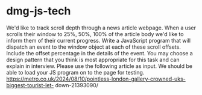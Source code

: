 # dmg-js-tech

We&#39;d like to track scroll depth through a news article webpage. When a user scrolls their
window to 25%, 50%, 100% of the article body we&#39;d like to inform them of their current
progress.
Write a JavaScript program that will dispatch an event to the window object at each of these
scroll offsets. Include the offset percentage in the details of the event.
You may choose a design pattern that you think is most appropriate for this task and can
explain in interview.
Please use the following article as input. We should be able to load your JS program on to
the page for testing.
https://metro.co.uk/2024/08/10/pointless-london-gallery-crowned-uks-biggest-tourist-let-
down-21393090/
